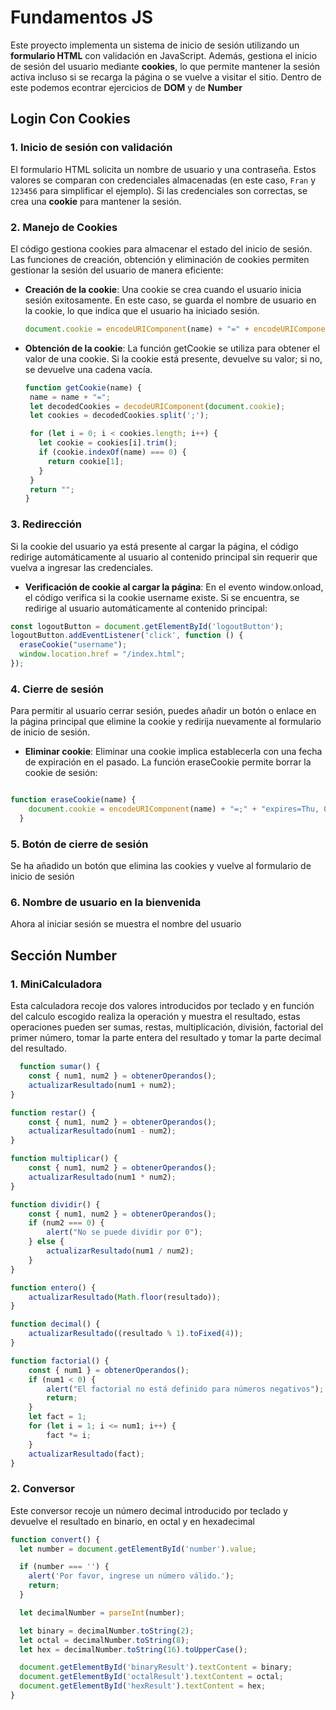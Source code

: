# Fundamentos JS 

Este proyecto implementa un sistema de inicio de sesión utilizando un **formulario HTML** con validación en JavaScript. Además, gestiona el inicio de sesión del usuario mediante **cookies**, lo que permite mantener la sesión activa incluso si se recarga la página o se vuelve a visitar el sitio. Dentro de este podemos econtrar ejercicios de **DOM** y de **Number**

## Login Con Cookies

### 1. **Inicio de sesión con validación**
El formulario HTML solicita un nombre de usuario y una contraseña. Estos valores se comparan con credenciales almacenadas (en este caso, `Fran` y `123456` para simplificar el ejemplo). Si las credenciales son correctas, se crea una **cookie** para mantener la sesión.

### 2. **Manejo de Cookies**
El código gestiona cookies para almacenar el estado del inicio de sesión. Las funciones de creación, obtención y eliminación de cookies permiten gestionar la sesión del usuario de manera eficiente:

- **Creación de la cookie**:
  Una cookie se crea cuando el usuario inicia sesión exitosamente. En este caso, se guarda el nombre de usuario en la cookie, lo que indica que el usuario ha iniciado sesión.

  ```javascript
  document.cookie = encodeURIComponent(name) + "=" + encodeURIComponent(value) + ";" + expires + ";" + "path=/;SameSite=Strict;Secure";
  ```
- **Obtención de la cookie**:
   La función getCookie se utiliza para obtener el valor de una cookie. Si la cookie está presente, devuelve su valor; si no, se devuelve una cadena vacía.

   ```javascript
   function getCookie(name) {
    name = name + "=";
    let decodedCookies = decodeURIComponent(document.cookie);
    let cookies = decodedCookies.split(';');
  
    for (let i = 0; i < cookies.length; i++) {
      let cookie = cookies[i].trim();
      if (cookie.indexOf(name) === 0) {
        return cookie[1];
      }
    }
    return "";
  }
  ```

### 3. **Redirección**
Si la cookie del usuario ya está presente al cargar la página, el código redirige automáticamente al usuario al contenido principal sin requerir que vuelva a ingresar las credenciales.

- **Verificación de cookie al cargar la página**: 
   En el evento window.onload, el código verifica si la cookie username existe. Si se encuentra, se redirige al usuario automáticamente al contenido principal:

```javascript
const logoutButton = document.getElementById('logoutButton');
logoutButton.addEventListener('click', function () {
  eraseCookie("username");
  window.location.href = "/index.html";
});
```

### 4. **Cierre de sesión**
Para permitir al usuario cerrar sesión, puedes añadir un botón o enlace en la página principal que elimine la cookie y redirija nuevamente al formulario de inicio de sesión.

- **Eliminar cookie**: Eliminar una cookie implica establecerla con una fecha de expiración en el pasado. La función eraseCookie permite borrar la cookie de sesión:

```javascript

function eraseCookie(name) {
    document.cookie = encodeURIComponent(name) + "=;" + "expires=Thu, 01 Jan 1970 00:00:00 UTC; path=/;SameSite=Strict;Secure";
  }
```

### 5. **Botón de cierre de sesión**
Se ha añadido un botón que elimina las cookies y vuelve al formulario de inicio de sesión

### 6. **Nombre de usuario en la bienvenida**
Ahora al iniciar sesión se muestra el nombre del usuario

## Sección Number

### 1. **MiniCalculadora**
Esta calculadora recoje dos valores introducidos por teclado y en función del calculo escogido realiza la operación y muestra el resultado, estas operaciones pueden ser sumas, restas, multiplicación, división, factorial del primer número, tomar la parte entera del resultado y tomar la parte decimal del resultado.

```javascript
  function sumar() {
    const { num1, num2 } = obtenerOperandos();
    actualizarResultado(num1 + num2);
}

function restar() {
    const { num1, num2 } = obtenerOperandos();
    actualizarResultado(num1 - num2);
}

function multiplicar() {
    const { num1, num2 } = obtenerOperandos();
    actualizarResultado(num1 * num2);
}

function dividir() {
    const { num1, num2 } = obtenerOperandos();
    if (num2 === 0) {
        alert("No se puede dividir por 0");
    } else {
        actualizarResultado(num1 / num2);
    }
}

function entero() {
    actualizarResultado(Math.floor(resultado));
}

function decimal() {
    actualizarResultado((resultado % 1).toFixed(4));
}

function factorial() {
    const { num1 } = obtenerOperandos();
    if (num1 < 0) {
        alert("El factorial no está definido para números negativos");
        return;
    }
    let fact = 1;
    for (let i = 1; i <= num1; i++) {
        fact *= i;
    }
    actualizarResultado(fact);
}
```

### 2. **Conversor**
Este conversor recoje un número decimal introducido por teclado y devuelve el resultado en binario, en octal y en hexadecimal

```javascript
function convert() {
  let number = document.getElementById('number').value;

  if (number === '') {
    alert('Por favor, ingrese un número válido.');
    return;
  }

  let decimalNumber = parseInt(number);

  let binary = decimalNumber.toString(2);
  let octal = decimalNumber.toString(8);
  let hex = decimalNumber.toString(16).toUpperCase();

  document.getElementById('binaryResult').textContent = binary;
  document.getElementById('octalResult').textContent = octal;
  document.getElementById('hexResult').textContent = hex;
}
```